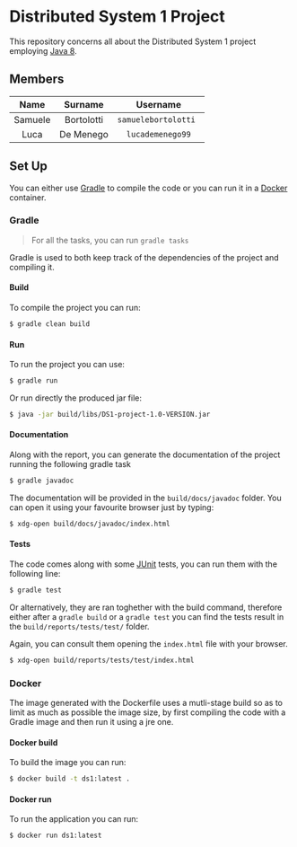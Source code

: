 # Distributed System 1 Project

This repository concerns all about the Distributed System 1 project employing [Java 8](https://www.oracle.com/java/technologies/java8.html).

## Members

|  Name    |  Surname   |     Username        |
| :------: | :--------: | :-----------------: |
| Samuele  | Bortolotti | `samuelebortolotti `|
| Luca     | De Menego  | `lucademenego99`    |

## Set Up

You can either use [Gradle](https://gradle.org/) to compile the code or you can run it in a [Docker](https://www.docker.com/) container.

### Gradle

> For all the tasks, you can run `gradle tasks`

Gradle is used to both keep track of the dependencies of the project and compiling it.

#### Build

To compile the project you can run:

```bash
$ gradle clean build
```

#### Run

To run the project you can use:

```bash
$ gradle run
```

Or run directly the produced jar file:

```bash
$ java -jar build/libs/DS1-project-1.0-VERSION.jar
```

#### Documentation

Along with the report, you can generate the documentation of the project running the following gradle task

```bash
$ gradle javadoc
```

The documentation will be provided in the `build/docs/javadoc` folder.
You can open it using your favourite browser just by typing:

```bash
$ xdg-open build/docs/javadoc/index.html
```

#### Tests

The code comes along with some [JUnit](https://junit.org/junit5/docs/current/user-guide/) tests, you can run them with the following line:

```bash
$ gradle test
```

Or alternatively, they are ran toghether with the build command, therefore either after a `gradle build` or a `gradle test` you can find the tests result in the `build/reports/tests/test/` folder.

Again, you can consult them opening the `index.html` file with your browser.

```bash
$ xdg-open build/reports/tests/test/index.html 
```

### Docker

The image generated with the Dockerfile uses a mutli-stage build so as to limit as much as possible the image size, by first compiling the code with a Gradle image and then run it using a jre one.

#### Docker build

To build the image you can run:

```bash
$ docker build -t ds1:latest .
```

#### Docker run

To run the application you can run:

```bash
$ docker run ds1:latest
```
